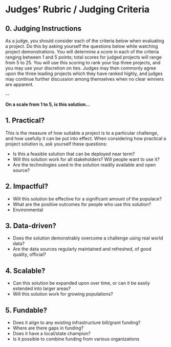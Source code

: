 # Judges’ Rubric / Judging Criteria

##  0. Judging Instructions

As a judge, you should consider each of the criteria below when evaluating a project. Do this by asking yourself the questions below while watching project demonstrations. You will determine a score in each of the criteria ranging between 1 and 5 points; total scores for judged projects will range from 5 to 25. You will use this scoring to rank your top three projects, and you may use your discretion on ties. Judges may then commonly agree upon the three leading projects which they have ranked highly, and judges may continue further discussion among themselves when no clear winners are apparent.

--

**On a scale from 1 to 5, is this solution...**

##  1. Practical?

This is the measure of how suitable a project is to a particular challenge, and how usefully it can be put into effect. When considering how practical a project solution is, ask yourself these questions:

* Is this a feasible solution that can be deployed near term?
* Will this solution work for all stakeholders? Will people want to use it?
* Are the technologies used in the solution readily available and open source?

##  2. Impactful?

* Will this solution be effective for a significant amount of the populace?
* What are the positive outcomes for people who use this solution?
* Environmental
 
##  3. Data-driven?

* Does the solution demonstrably overcome a challenge using real world data?
* Are the data sources regularly maintained and refreshed, of good quality, official?

##  4. Scalable?

* Can this solution be expanded upon over time, or can it be easily extended into larger areas?
* Will this solution work for growing populations?

##  5. Fundable?

* Does it align to any existing infrastructure bill/grant funding?
* Where are there gaps in funding?
* Does it have a local/state champion?
* Is it possible to combine funding from various organizations
